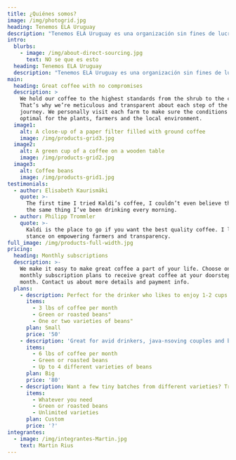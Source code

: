 ```yaml
---
title: ¿Quiénes somos?
image: /img/photogrid.jpg
heading: Tenemos ELA Uruguay
description: "Tenemos ELA Uruguay es una organización sin fines de lucro compuesta por personas afectadas con Esclerosis Lateral Amiotrófica, familiares y amigos. \r\n\nLa misión principal es la de mejorar la calidad de vida tanto del afectado como de su familia y cuidadores. \r\n\nPara ello los objetivos y actividades incluyen:\r\n\n\\-\tBrindar información, atención y apoyo social y legal a las personas afectadas, sus familias y cuidadores.\r\n\n\\-\tAcompañar los procesos médicos para avanzar en los cuidados y tratamientos multidisciplinarios; así como promover la capacitación permanente.\r\n\n\\-\tArticular con los actores sociales y gubernamentales de las diferentes áreas temáticas que abarca la ELA: Salud, Cuidados Paliativos y Discapacidad.  \r\n\n\\-\tGenerar y difundir conocimiento sobre la ELA en la comunidad.\r\n\n\\-\tPromover y colaborar con la investigación local e internacional en ELA.  \r\n\nLa Fundación Tenemos ELA Uruguay* no recibe subvenciones de ningún tipo por lo cual se financia exclusivamente a través de donaciones. \r\n\n (*)En noviembre de 2015 iniciamos la gestión ante el Ministerio de Educación y Cultura (MEC) para configurar el estatuto de fundación.  Trámite 394/15"
intro:
  blurbs:
    - image: /img/about-direct-sourcing.jpg
      text: NO se que es esto
  heading: Tenemos ELA Uruguay
  description: "Tenemos ELA Uruguay es una organización sin fines de lucro compuesta por personas afectadas con Esclerosis Lateral Amiotrófica, familiares y amigos. La misión principal es la de mejorar la calidad de vida tanto del afectado como de su familia y cuidadores. Para ello los objetivos y actividades incluyen:\\-\tBrindar información, atención y apoyo social y legal a las personas afectadas, sus familias y cuidadores.\\-\tAcompañar los procesos médicos para avanzar en los cuidados y tratamientos multidisciplinarios; así como promover la capacitación permanente.\\-\tArticular con los actores sociales y gubernamentales de las diferentes áreas temáticas que abarca la ELA: Salud, Cuidados Paliativos y Discapacidad.  \\-\tGenerar y difundir conocimiento sobre la ELA en la comunidad.\\-\tPromover y colaborar con la investigación local e internacional en ELA.  La Fundación Tenemos ELA Uruguay* no recibe subvenciones de ningún tipo por lo cual se financia exclusivamente a través de donaciones.  (*)En noviembre de 2015 iniciamos la gestión ante el Ministerio de Educación y Cultura (MEC) para configurar el estatuto de fundación.  Trámite 394/15"
main:
  heading: Great coffee with no compromises
  description: >
    We hold our coffee to the highest standards from the shrub to the cup.
    That’s why we’re meticulous and transparent about each step of the coffee’s
    journey. We personally visit each farm to make sure the conditions are
    optimal for the plants, farmers and the local environment.
  image1:
    alt: A close-up of a paper filter filled with ground coffee
    image: /img/products-grid3.jpg
  image2:
    alt: A green cup of a coffee on a wooden table
    image: /img/products-grid2.jpg
  image3:
    alt: Coffee beans
    image: /img/products-grid1.jpg
testimonials:
  - author: Elisabeth Kaurismäki
    quote: >-
      The first time I tried Kaldi’s coffee, I couldn’t even believe that was
      the same thing I’ve been drinking every morning.
  - author: Philipp Trommler
    quote: >-
      Kaldi is the place to go if you want the best quality coffee. I love their
      stance on empowering farmers and transparency.
full_image: /img/products-full-width.jpg
pricing:
  heading: Monthly subscriptions
  description: >-
    We make it easy to make great coffee a part of your life. Choose one of our
    monthly subscription plans to receive great coffee at your doorstep each
    month. Contact us about more details and payment info.
  plans:
    - description: Perfect for the drinker who likes to enjoy 1-2 cups per day.
      items:
        - 3 lbs of coffee per month
        - Green or roasted beans"
        - One or two varieties of beans"
      plan: Small
      price: '50'
    - description: 'Great for avid drinkers, java-nsoving couples and bigger crowds'
      items:
        - 6 lbs of coffee per month
        - Green or roasted beans
        - Up to 4 different varieties of beans
      plan: Big
      price: '80'
    - description: Want a few tiny batches from different varieties? Try our custom plan
      items:
        - Whatever you need
        - Green or roasted beans
        - Unlimited varieties
      plan: Custom
      price: '?'
integrantes:
  - image: /img/integrantes-Martin.jpg
    text: Martin Rius
---
```



